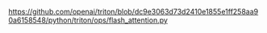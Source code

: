 https://github.com/openai/triton/blob/dc9e3063d73d2410e1855e1ff258aa90a6158548/python/triton/ops/flash_attention.py

